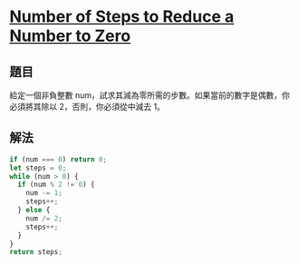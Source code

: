 # [Number of Steps to Reduce a Number to Zero](https://leetcode.com/problems/number-of-steps-to-reduce-a-number-to-zero/)

## 題目

給定一個非負整數 num，試求其減為零所需的步數。如果當前的數字是偶數，你必須將其除以 2，否則，你必須從中減去 1。

## 解法

```jsx
if (num === 0) return 0;
let steps = 0;
while (num > 0) {
  if (num % 2 != 0) {
    num -= 1;
    steps++;
  } else {
    num /= 2;
    steps++;
  }
}
return steps;
```